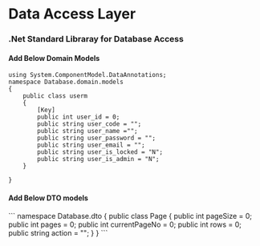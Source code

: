 <h1> Data Access Layer </h1>

<h3>.Net Standard Libraray for Database Access</h3>

<h4> Add Below Domain Models </h4>

```
using System.ComponentModel.DataAnnotations;
namespace Database.domain.models
{
    public class userm
    {
        [Key]
        public int user_id = 0;
        public string user_code = "";
        public string user_name ="";
        public string user_password = "";
        public string user_email = "";
        public string user_is_locked = "N";
        public string user_is_admin = "N";
    }

}

```

<h4> Add Below DTO models </h4>
```
namespace Database.dto
{
    public class Page
    {
        public int pageSize = 0;
        public int pages = 0;
        public int currentPageNo = 0;
        public int rows = 0;
        public string action = "";
    }
}
```

